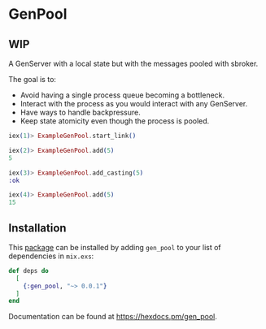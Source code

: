 # GenPool

## WIP

A GenServer with a local state but with the messages pooled with sbroker.

The goal is to:

- Avoid having a single process queue becoming a bottleneck.
- Interact with the process as you would interact with any GenServer.
- Have ways to handle backpressure.
- Keep state atomicity even though the process is pooled.

```Elixir
iex(1)> ExampleGenPool.start_link()

iex(2)> ExampleGenPool.add(5)
5

iex(3)> ExampleGenPool.add_casting(5)
:ok

iex(4)> ExampleGenPool.add(5)
15
```

## Installation

This [package](https://hex.pm/packages/gen_pool) can be installed by adding `gen_pool` to your list of dependencies in `mix.exs`:

```elixir
def deps do
  [
    {:gen_pool, "~> 0.0.1"}
  ]
end
```

Documentation can be found at <https://hexdocs.pm/gen_pool>.
